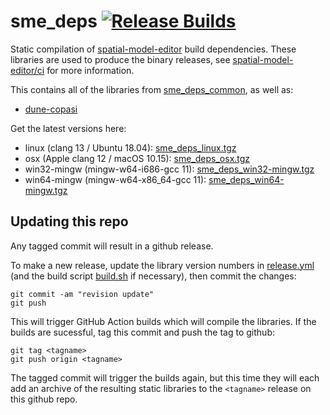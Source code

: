 # sme_deps [![Release Builds](https://github.com/spatial-model-editor/sme_deps/actions/workflows/release.yml/badge.svg)](https://github.com/spatial-model-editor/sme_deps/actions/workflows/release.yml)

Static compilation of [spatial-model-editor](https://github.com/spatial-model-editor/spatial-model-editor) build dependencies.
These libraries are used to produce the binary releases, see [spatial-model-editor/ci](https://github.com/spatial-model-editor/spatial-model-editor/blob/master/ci/README.md) for more information.

This contains all of the libraries from [sme_deps_common](https://github.com/spatial-model-editor/sme_deps_common), as well as:

- [dune-copasi](https://gitlab.dune-project.org/copasi/dune-copasi)

Get the latest versions here:

- linux (clang 13 / Ubuntu 18.04): [sme_deps_linux.tgz](https://github.com/spatial-model-editor/sme_deps/releases/latest/download/sme_deps_linux.tgz)
- osx (Apple clang 12 / macOS 10.15): [sme_deps_osx.tgz](https://github.com/spatial-model-editor/sme_deps/releases/latest/download/sme_deps_osx.tgz)
- win32-mingw (mingw-w64-i686-gcc 11): [sme_deps_win32-mingw.tgz](https://github.com/spatial-model-editor/sme_deps/releases/latest/download/sme_deps_win32-mingw.tgz)
- win64-mingw (mingw-w64-x86_64-gcc 11): [sme_deps_win64-mingw.tgz](https://github.com/spatial-model-editor/sme_deps/releases/latest/download/sme_deps_win64-mingw.tgz)

## Updating this repo

Any tagged commit will result in a github release.

To make a new release, update the library version numbers in [release.yml](https://github.com/spatial-model-editor/sme_deps/blob/master/.github/workflows/release.yml#L6) (and the build script [build.sh](https://github.com/spatial-model-editor/sme_deps/blob/master/build.sh) if necessary), then commit the changes:

```
git commit -am "revision update"
git push
```

This will trigger GitHub Action builds which will compile the libraries. If the builds are sucessful, tag this commit and push the tag to github:

```
git tag <tagname>
git push origin <tagname>
```

The tagged commit will trigger the builds again, but this time they will each add an archive of the resulting static libraries to the `<tagname>` release on this github repo.
